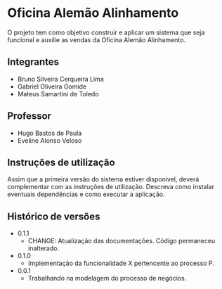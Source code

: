 # Oficina Alemão Alinhamento

O projeto tem como objetivo construir e aplicar um sistema que seja funcional e auxilie as vendas da Oficina Alemão Alinhamento.
## Integrantes

* Bruno Silveira Cerqueira Lima
* Gabriel Oliveira Gomide
* Mateus Samartini de Toledo

## Professor

* Hugo Bastos de Paula
* Eveline Alonso Veloso

## Instruções de utilização

Assim que a primeira versão do sistema estiver disponível, deverá complementar com as instruções de utilização. Descreva como instalar eventuais dependências e como executar a aplicação.

## Histórico de versões

* 0.1.1
    * CHANGE: Atualização das documentações. Código permaneceu inalterado.
* 0.1.0
    * Implementação da funcionalidade X pertencente ao processo P.
* 0.0.1
    * Trabalhando na modelagem do processo de negócios.

